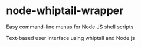# node-whiptail-wrapper
Easy command-line menus for Node JS shell scripts

Text-based user interface using whiptail and Node.js
